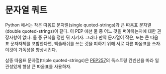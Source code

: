 # 문자열 쿼트

Python 에서는 작은 따옴표 문자열(single quoted-strings)과 큰 따옴표 문자열(double quoted-strings)이 같다. 이 PEP 에선 둘 중 어느 것을 써야하는지에 대한 권장사항이 없다. 둘 중 규칙을 정한 뒤 지키자. 그러나 만약 문자열이 작은, 또는 큰 따옴표 문자자체를 포함한다면, 백슬래쉬를 쓰는 것을 피하기 위해 서로 다른 따옴표를 쓰자. 이것이 가독성을 향상시킨다.

삼중 따옴표 문자열(triple quoted-strings)은 [PEP257](https://www.python.org/dev/peps/pep-0257/)의 독스트링 컨벤션을 따라 일관성있게 항상 큰 따옴표를 사용하자.